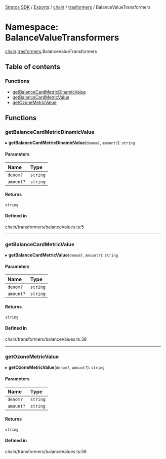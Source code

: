 [Stratos SDK](../README.md) / [Exports](../modules.md) / [chain](chain.md) / [trasformers](chain.trasformers.md) / BalanceValueTransformers

# Namespace: BalanceValueTransformers

[chain](chain.md).[trasformers](chain.trasformers.md).BalanceValueTransformers

## Table of contents

### Functions

- [getBalanceCardMetricDinamicValue](chain.trasformers.BalanceValueTransformers.md#getbalancecardmetricdinamicvalue)
- [getBalanceCardMetricValue](chain.trasformers.BalanceValueTransformers.md#getbalancecardmetricvalue)
- [getOzoneMetricValue](chain.trasformers.BalanceValueTransformers.md#getozonemetricvalue)

## Functions

### getBalanceCardMetricDinamicValue

▸ **getBalanceCardMetricDinamicValue**(`denom?`, `amount?`): `string`

#### Parameters

| Name | Type |
| :------ | :------ |
| `denom?` | `string` |
| `amount?` | `string` |

#### Returns

`string`

#### Defined in

chain/transformers/balanceValues.ts:5

___

### getBalanceCardMetricValue

▸ **getBalanceCardMetricValue**(`denom?`, `amount?`): `string`

#### Parameters

| Name | Type |
| :------ | :------ |
| `denom?` | `string` |
| `amount?` | `string` |

#### Returns

`string`

#### Defined in

chain/transformers/balanceValues.ts:39

___

### getOzoneMetricValue

▸ **getOzoneMetricValue**(`denom?`, `amount?`): `string`

#### Parameters

| Name | Type |
| :------ | :------ |
| `denom?` | `string` |
| `amount?` | `string` |

#### Returns

`string`

#### Defined in

chain/transformers/balanceValues.ts:56

